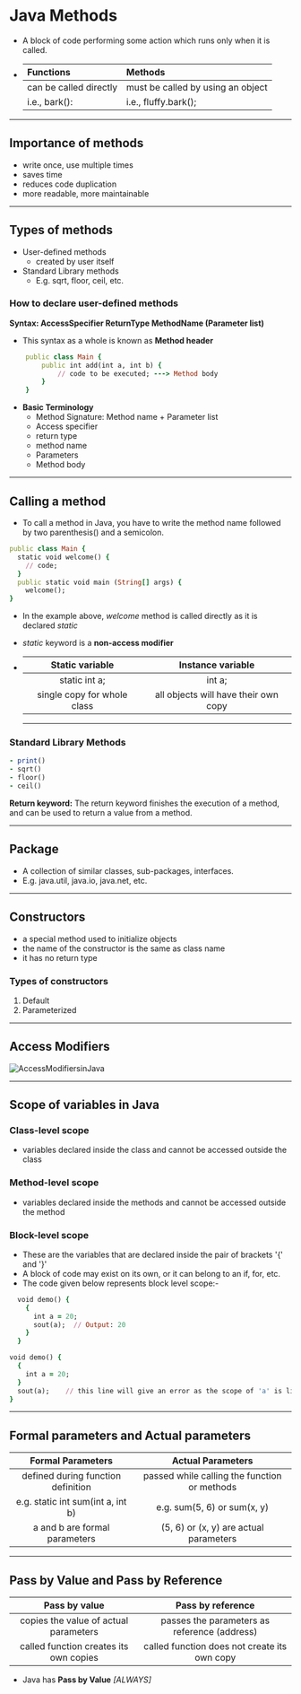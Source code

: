 # Java Methods

- A block of code performing some action which runs only when it is called.
- | Functions              | Methods                           |
  |:-----------------------|:----------------------------------|
  | can be called directly | must be called by using an object |
  | i.e., bark():          | i.e., fluffy.bark();              |

---

## Importance of methods

- write once, use multiple times
- saves time
- reduces code duplication
- more readable, more maintainable

---

## Types of methods

- User-defined methods
  - created by user itself
- Standard Library methods
  - E.g. sqrt, floor, ceil, etc.
  
### How to declare user-defined methods

**Syntax: AccessSpecifier ReturnType MethodName (Parameter list)**
- This syntax as a whole is known as **Method header**
  
```ruby
    public class Main {
        public int add(int a, int b) {
            // code to be executed; ---> Method body
        }
    }
```

- **Basic Terminology**
    - Method Signature: Method name + Parameter list
    - Access specifier
    - return type
    - method name
    - Parameters
    - Method body
      
---
  
## Calling a method
- To call a method in Java, you have to write the method name followed by two parenthesis() and a semicolon.
  
```ruby
public class Main {
  static void welcome() {
    // code;
  }
  public static void main (String[] args) {
    welcome();
}
```

- In the example above, _welcome_ method is called directly as it is declared _static_
- _static_ keyword is a **non-access modifier**
- |       Static variable       |          Instance variable           |
  |:---------------------------:|:------------------------------------:|
  |        static int a;        |                int a;                |
  | single copy for whole class | all objects will have their own copy |

  ---

### Standard Library Methods

```ruby
- print()
- sqrt()
- floor()
- ceil()
```

**Return keyword:** The return keyword finishes the execution of a method, and can be used to return a value from a method.

---

## Package
- A collection of similar classes, sub-packages, interfaces.
- E.g. java.util, java.io, java.net, etc.

---

## Constructors
- a special method used to initialize objects
- the name of the constructor is the same as class name
- it has no return type

### Types of constructors
1. Default
2. Parameterized

---

## Access Modifiers
![AccessModifiersinJava](https://github.com/user-attachments/assets/daef6b6f-f3e7-4f56-8a1b-711880d4be16)

---

## Scope of variables in Java

### Class-level scope
- variables declared inside the class and cannot be accessed outside the class

### Method-level scope
- variables declared inside the methods and cannot be accessed outside the method

### Block-level scope
- These are the variables that are declared inside the pair of brackets '{' and '}'
- A block of code may exist on its own, or it can belong to an if, for, etc.
- The code given below represents block level scope:-
  
```ruby
  void demo() {
    {
      int a = 20;
      sout(a);  // Output: 20
    }
  }
```

```ruby
void demo() {
  {
    int a = 20;
  }
  sout(a);    // this line will give an error as the scope of 'a' is limited to the block of code in between {}
}
```

---

## Formal parameters and Actual parameters

|         Formal Parameters          |              Actual Parameters               |
|:----------------------------------:|:--------------------------------------------:|
| defined during function definition | passed while calling the function or methods |
| e.g. static int sum(int a, int b)  |         e.g. sum(5, 6) or sum(x, y)          |
|   a and b are formal parameters    |    (5, 6) or (x, y) are actual parameters    |

---

## Pass by Value and Pass by Reference

|             Pass by value              |              Pass by reference               |
|:--------------------------------------:|:--------------------------------------------:|
| copies the value of actual parameters  | passes the parameters as reference (address) |
| called function creates its own copies | called function does not create its own copy |
-  Java has **Pass by Value** _[ALWAYS]_
